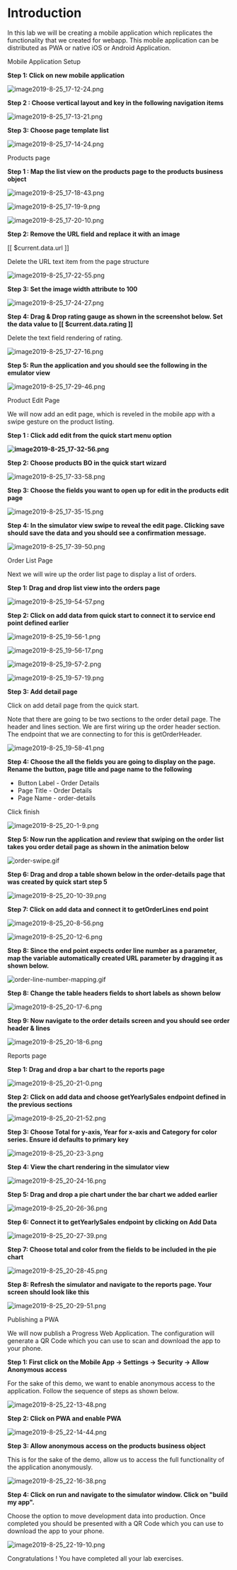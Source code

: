# Introduction

In this lab we will be creating a mobile application which replicates the functionality that we created for webapp. This mobile application can be distributed as PWA or native iOS or Android Application.

Mobile Application Setup

**Step 1: Click on new mobile application**

![image2019-8-25_17-12-24.png](assets/image2019-8-25_17-12-24-7290694.png)

**Step 2 : Choose vertical layout and key in the following navigation items**

![image2019-8-25_17-13-21.png](assets/image2019-8-25_17-13-21-7290694.png)

**Step 3: Choose page template list**

![image2019-8-25_17-14-24.png](assets/image2019-8-25_17-14-24-7290694.png)

Products page 

**Step 1 : Map the list view on the products page to the products business object**



![image2019-8-25_17-18-43.png](assets/image2019-8-25_17-18-43-7290694.png)

![image2019-8-25_17-19-9.png](assets/image2019-8-25_17-19-9-7290694.png)

![image2019-8-25_17-20-10.png](assets/image2019-8-25_17-20-10-7290694.png)

**Step 2: Remove the URL field and replace it with an image**

[[ $current.data.url ]]

Delete the URL text item from the page structure

![image2019-8-25_17-22-55.png](assets/image2019-8-25_17-22-55-7290694.png)

**Step 3: Set the image width attribute to 100**

![image2019-8-25_17-24-27.png](assets/image2019-8-25_17-24-27-7290694.png)

**Step 4: Drag & Drop rating gauge as shown in the screenshot below. Set the data value to [[ $current.data.rating ]]**

Delete the text field rendering of rating.

![image2019-8-25_17-27-16.png](assets/image2019-8-25_17-27-16-7290694.png)

**Step 5: Run the application and you should see the following in the emulator view**

![image2019-8-25_17-29-46.png](assets/image2019-8-25_17-29-46-7290694.png)

Product Edit Page

We will now add an edit page, which is reveled in the mobile app with a swipe gesture on the product listing.

**Step 1 : Click add edit from the quick start menu option**

**![image2019-8-25_17-32-56.png](assets/image2019-8-25_17-32-56-7290694.png)**

**Step 2: Choose products BO in the quick start wizard**

![image2019-8-25_17-33-58.png](assets/image2019-8-25_17-33-58-7290694.png)

**Step 3: Choose the fields you want to open up for edit in the products edit page**

![image2019-8-25_17-35-15.png](assets/image2019-8-25_17-35-15-7290694.png)

**Step 4: In the simulator view swipe to reveal the edit page. Clicking save should save the data and you should see a confirmation message.**

![image2019-8-25_17-39-50.png](assets/image2019-8-25_17-39-50-7290694.png)

Order List Page

Next we will wire up the order list page to display a list of orders.

**Step 1: Drag and drop list view into the orders page**

![image2019-8-25_19-54-57.png](assets/image2019-8-25_19-54-57-7290694.png)

**Step 2: Click on add data from quick start to connect it to service end point defined earlier**

![image2019-8-25_19-56-1.png](assets/image2019-8-25_19-56-1-7290694.png)

![image2019-8-25_19-56-17.png](assets/image2019-8-25_19-56-17-7290694.png)

![image2019-8-25_19-57-2.png](assets/image2019-8-25_19-57-2-7290694.png)

![image2019-8-25_19-57-19.png](assets/image2019-8-25_19-57-19-7290694.png)

**Step 3: Add detail page**

Click on add detail page from the quick start. 

Note that there are going to be two sections to the order detail page. The header and lines section. We are first wiring up the order header section. The endpoint that we are connecting to for this is getOrderHeader.

![image2019-8-25_19-58-41.png](assets/image2019-8-25_19-58-41-7290694.png)

**Step 4: Choose the all the fields you are going to display on the page. Rename the button, page title and page name to the following**

- Button Label - Order Details
- Page Title - Order Details
- Page Name - order-details

Click finish

![image2019-8-25_20-1-9.png](assets/image2019-8-25_20-1-9-7290694.png)

**Step 5: Now run the application and review that swiping on the order list takes you order detail page as shown in the animation below**

![order-swipe.gif](assets/order-swipe-7290694.gif)

**Step 6: Drag and drop a table shown below in the order-details page that was created by quick start step 5**

![image2019-8-25_20-10-39.png](assets/image2019-8-25_20-10-39-7290694.png)

**Step 7: Click on add data and connect it to getOrderLines end point**

![image2019-8-25_20-8-56.png](assets/image2019-8-25_20-8-56-7290694.png)

![image2019-8-25_20-12-6.png](assets/image2019-8-25_20-12-6-7290694.png)

**Step 8: Since the end point expects order line number as a parameter, map the variable automatically created URL parameter by dragging it as shown below.**

![order-line-number-mapping.gif](assets/order-line-number-mapping-7290694.gif)

**Step 8: Change the table headers fields to short labels as shown below**

![image2019-8-25_20-17-6.png](assets/image2019-8-25_20-17-6-7290694.png)

**Step 9: Now navigate to the order details screen and you should see order header & lines**

![image2019-8-25_20-18-6.png](assets/image2019-8-25_20-18-6-7290694.png)

Reports page

**Step 1: Drag and drop a bar chart to the reports page**

![image2019-8-25_20-21-0.png](assets/image2019-8-25_20-21-0-7290694.png)

**Step 2: Click on add data and choose getYearlySales endpoint defined in the previous sections**

![image2019-8-25_20-21-52.png](assets/image2019-8-25_20-21-52-7290694.png)

**Step 3: Choose Total for y-axis, Year for x-axis and Category for color series. Ensure id defaults to primary key**

![image2019-8-25_20-23-3.png](assets/image2019-8-25_20-23-3-7290694.png)

**Step 4: View the chart rendering in the simulator view**

![image2019-8-25_20-24-16.png](assets/image2019-8-25_20-24-16-7290694.png)

**Step 5: Drag and drop a pie chart under the bar chart we added earlier**

![image2019-8-25_20-26-36.png](assets/image2019-8-25_20-26-36-7290694.png)

**Step 6: Connect it to getYearlySales endpoint by clicking on Add Data**

![image2019-8-25_20-27-39.png](assets/image2019-8-25_20-27-39-7290694.png)

**Step 7: Choose total and color from the fields to be included in the pie chart**

![image2019-8-25_20-28-45.png](assets/image2019-8-25_20-28-45-7290694.png)

**Step 8: Refresh the simulator and navigate to the reports page. Your screen should look like this**

![image2019-8-25_20-29-51.png](assets/image2019-8-25_20-29-51-7290694.png)

Publishing a PWA

We will now publish a Progress Web Application. The configuration will generate a QR Code which you can use to scan and download the app to your phone.

**Step 1: First click on the Mobile App → Settings → Security → Allow Anonymous access**

For the sake of this demo, we want to enable anonymous access to the application. Follow the sequence of steps as shown below.

![image2019-8-25_22-13-48.png](assets/image2019-8-25_22-13-48-7290694.png)

**Step 2: Click on PWA and enable PWA**

![image2019-8-25_22-14-44.png](assets/image2019-8-25_22-14-44-7290694.png)

**Step 3: Allow anonymous access on the products business object**

This is for the sake of the demo, allow us to access the full functionality of the application anonymously.

![image2019-8-25_22-16-38.png](assets/image2019-8-25_22-16-38-7290694.png)

**Step 4: Click on run and navigate to the simulator window. Click on "build my app".**

Choose the option to move development data into production. Once completed you should be presented with a QR Code which you can use to download the app to your phone.

![image2019-8-25_22-19-10.png](assets/image2019-8-25_22-19-10-7290694.png)



Congratulations ! You have completed all your lab exercises.